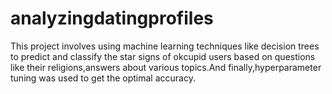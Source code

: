 ﻿# analyzingdatingprofiles
This project involves using machine learning techniques like decision trees to predict and classify the star signs of okcupid users based on questions like their religions,answers about various topics.And finally,hyperparameter tuning was used to get the optimal accuracy.
